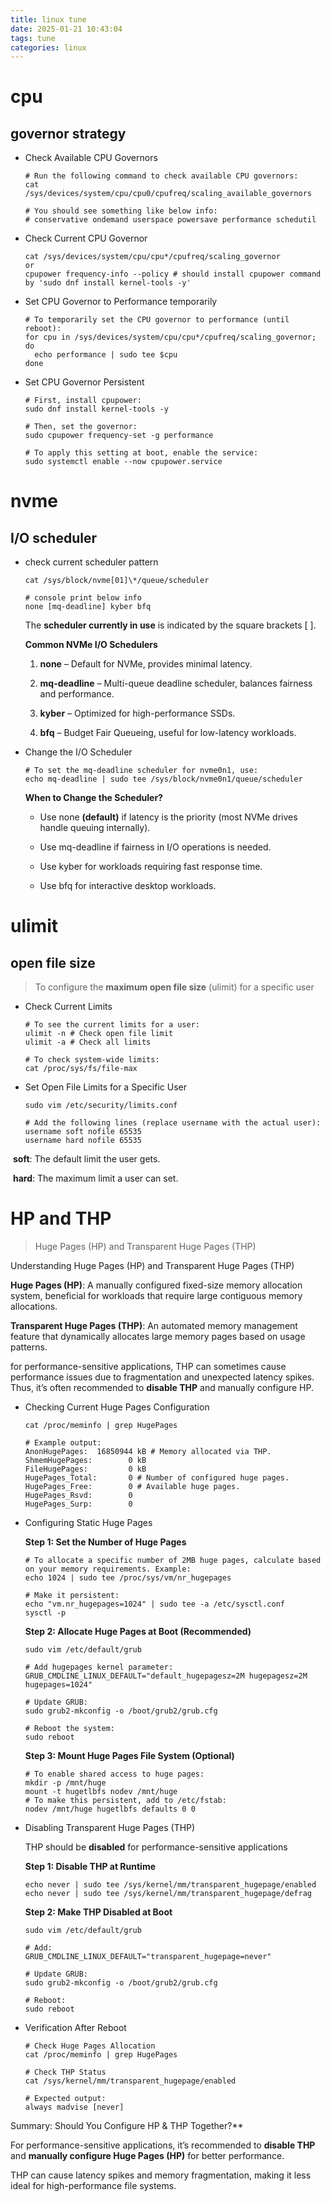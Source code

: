 ```yaml
---
title: linux tune
date: 2025-01-21 10:43:04
tags: tune
categories: linux
---
```


# cpu

## governor strategy

- Check Available CPU Governors

  ```shell
  # Run the following command to check available CPU governors:
  cat /sys/devices/system/cpu/cpu0/cpufreq/scaling_available_governors
  
  # You should see something like below info:
  # conservative ondemand userspace powersave performance schedutil
  ```

- Check Current CPU Governor

  ```shell
  cat /sys/devices/system/cpu/cpu*/cpufreq/scaling_governor
  or
  cpupower frequency-info --policy # should install cpupower command by 'sudo dnf install kernel-tools -y'
  ```

- Set CPU Governor to Performance temporarily

  ```shell
  # To temporarily set the CPU governor to performance (until reboot):
  for cpu in /sys/devices/system/cpu/cpu*/cpufreq/scaling_governor; do
    echo performance | sudo tee $cpu
  done
  ```

- Set CPU Governor Persistent

  ```shell
  # First, install cpupower:
  sudo dnf install kernel-tools -y
  
  # Then, set the governor:
  sudo cpupower frequency-set -g performance
  
  # To apply this setting at boot, enable the service:
  sudo systemctl enable --now cpupower.service
  ```

# nvme

## I/O scheduler

- check current scheduler pattern

  ```shell
  cat /sys/block/nvme[01]\*/queue/scheduler
  
  # console print below info
  none [mq-deadline] kyber bfq
  ```
  The **scheduler currently in use** is indicated by the square brackets [ ].

  **Common NVMe I/O Schedulers**

  1. **none** – Default for NVMe, provides minimal latency.

  2. **mq-deadline** – Multi-queue deadline scheduler, balances fairness and performance.

  3. **kyber** – Optimized for high-performance SSDs.

  4. **bfq** – Budget Fair Queueing, useful for low-latency workloads.

- Change the I/O Scheduler

  ```shell
  # To set the mq-deadline scheduler for nvme0n1, use:
  echo mq-deadline | sudo tee /sys/block/nvme0n1/queue/scheduler
  ```

  **When to Change the Scheduler?**

  - Use none **(default)** if latency is the priority (most NVMe drives handle queuing internally).

  - Use mq-deadline if fairness in I/O operations is needed.

  - Use kyber for workloads requiring fast response time.

  - Use bfq for interactive desktop workloads.

# ulimit

## open file size

> To configure the **maximum open file size** (ulimit) for a specific user 

- Check Current Limits

  ```shell
  # To see the current limits for a user:
  ulimit -n # Check open file limit
  ulimit -a # Check all limits
  
  # To check system-wide limits:
  cat /proc/sys/fs/file-max
  ```

- Set Open File Limits for a Specific User

  ```shell
  sudo vim /etc/security/limits.conf
  
  # Add the following lines (replace username with the actual user):
  username soft nofile 65535
  username hard nofile 65535
  ```

​	**soft**: The default limit the user gets.

​	**hard**: The maximum limit a user can set.

# HP and THP

> Huge Pages (HP) and Transparent Huge Pages (THP)

Understanding Huge Pages (HP) and Transparent Huge Pages (THP)

**Huge Pages (HP)**: A manually configured fixed-size memory allocation system, beneficial for workloads that require large contiguous memory allocations.

**Transparent Huge Pages (THP)**: An automated memory management feature that dynamically allocates large memory pages based on usage patterns.

for performance-sensitive applications, THP can sometimes cause performance issues due to fragmentation and unexpected latency spikes. Thus, it’s often recommended to **disable THP** and manually configure HP.

- Checking Current Huge Pages Configuration

  ```shell
  cat /proc/meminfo | grep HugePages
  
  # Example output:
  AnonHugePages:  16850944 kB # Memory allocated via THP.
  ShmemHugePages:        0 kB
  FileHugePages:         0 kB
  HugePages_Total:       0 # Number of configured huge pages.
  HugePages_Free:        0 # Available huge pages.
  HugePages_Rsvd:        0
  HugePages_Surp:        0
  ```

- Configuring Static Huge Pages

  **Step 1: Set the Number of Huge Pages**

  ```shell
  # To allocate a specific number of 2MB huge pages, calculate based on your memory requirements. Example:
  echo 1024 | sudo tee /proc/sys/vm/nr_hugepages
  
  # Make it persistent:
  echo "vm.nr_hugepages=1024" | sudo tee -a /etc/sysctl.conf
  sysctl -p
  ```

  **Step 2: Allocate Huge Pages at Boot (Recommended)**

  ```shell
  sudo vim /etc/default/grub
  
  # Add hugepages kernel parameter:
  GRUB_CMDLINE_LINUX_DEFAULT="default_hugepagesz=2M hugepagesz=2M hugepages=1024"
  
  # Update GRUB:
  sudo grub2-mkconfig -o /boot/grub2/grub.cfg
  
  # Reboot the system:
  sudo reboot
  ```

  **Step 3: Mount Huge Pages File System (Optional)**

  ```shell
  # To enable shared access to huge pages:
  mkdir -p /mnt/huge
  mount -t hugetlbfs nodev /mnt/huge
  # To make this persistent, add to /etc/fstab:
  nodev /mnt/huge hugetlbfs defaults 0 0
  ```

- Disabling Transparent Huge Pages (THP)

  THP should be **disabled** for performance-sensitive applications

  **Step 1: Disable THP at Runtime**

  ```shell
  echo never | sudo tee /sys/kernel/mm/transparent_hugepage/enabled
  echo never | sudo tee /sys/kernel/mm/transparent_hugepage/defrag
  ```

  **Step 2: Make THP Disabled at Boot**

  ```shell
  sudo vim /etc/default/grub
  
  # Add:
  GRUB_CMDLINE_LINUX_DEFAULT="transparent_hugepage=never"
  
  # Update GRUB:
  sudo grub2-mkconfig -o /boot/grub2/grub.cfg
  
  # Reboot:
  sudo reboot
  ```

- Verification After Reboot

  ```shell
  # Check Huge Pages Allocation
  cat /proc/meminfo | grep HugePages
  
  # Check THP Status
  cat /sys/kernel/mm/transparent_hugepage/enabled
  
  # Expected output:
  always madvise [never]
  ```

Summary: Should You Configure HP & THP Together?**

For performance-sensitive applications, it’s recommended to **disable THP** and **manually configure Huge Pages (HP)** for better performance.

THP can cause latency spikes and memory fragmentation, making it less ideal for high-performance file systems.

